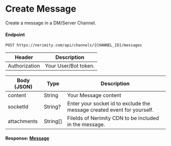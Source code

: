 # Create Message
Create a message in a DM/Server Channel.
#### Endpoint
```
POST https://nerimity.com/api/channels/{CHANNEL_ID}/messages
```

| Header        | Description                    |
| ------------- | ------------------------------ |
| Authorization | Your User/Bot token.           |


| Body (JSON)   | Type              | Description                                                             |
| ------------- | ----------------- | ----------------------------------------------------------------------- |
| content       | String            | Your Message content                                                    |
| socketId      | String?           | Enter your socket id to exclude the message created event for yourself. |
| attachments   | String[]          | FileIds of Nerimity CDN to be included in the message.                  |




#### Response: [Message](/types/Message.md)
